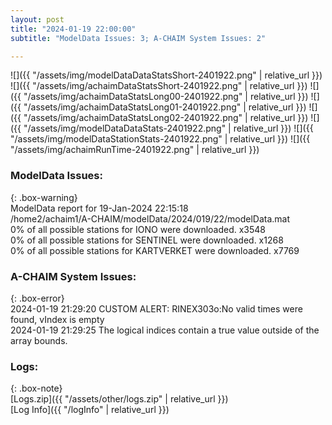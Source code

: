 ```yaml
---
layout: post
title: "2024-01-19 22:00:00"
subtitle: "ModelData Issues: 3; A-CHAIM System Issues: 2"

---
```


![]({{ "/assets/img/modelDataDataStatsShort-2401922.png" | relative_url }})
![]({{ "/assets/img/achaimDataStatsShort-2401922.png" | relative_url }})
![]({{ "/assets/img/achaimDataStatsLong00-2401922.png" | relative_url }})
![]({{ "/assets/img/achaimDataStatsLong01-2401922.png" | relative_url }})
![]({{ "/assets/img/achaimDataStatsLong02-2401922.png" | relative_url }})
![]({{ "/assets/img/modelDataDataStats-2401922.png" | relative_url }})
![]({{ "/assets/img/modelDataStationStats-2401922.png" | relative_url }})
![]({{ "/assets/img/achaimRunTime-2401922.png" | relative_url }})


### ModelData Issues:  
  
{: .box-warning}  
 ModelData report for 19-Jan-2024 22:15:18   
 /home2/achaim1/A-CHAIM/modelData/2024/019/22/modelData.mat   
 0% of all possible stations for IONO were downloaded. x3548   
 0% of all possible stations for SENTINEL were downloaded. x1268   
 0% of all possible stations for KARTVERKET were downloaded. x7769   
  
### A-CHAIM System Issues:  
  
{: .box-error}  
2024-01-19 21:29:20 CUSTOM ALERT: RINEX303o:No valid times were found, vIndex is empty  
2024-01-19 21:29:25 The logical indices contain a true value outside of the array bounds.  

### Logs:  
  
{: .box-note}  
[Logs.zip]({{ "/assets/other/logs.zip" | relative_url }})  
[Log Info]({{ "/logInfo" | relative_url }})  
